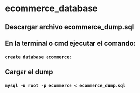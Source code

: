 # ecommerce_database

## Descargar archivo ecommerce_dump.sql

## En la terminal o cmd ejecutar el comando:
### `create database ecommerce;`

## Cargar el dump
### `mysql -u root -p ecommerce < ecommerce_dump.sql`
